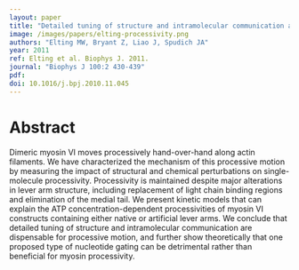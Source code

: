 ```yaml
---
layout: paper
title: "Detailed tuning of structure and intramolecular communication are dispensable for processive motion of myosin VI"
image: /images/papers/elting-processivity.png
authors: "Elting MW, Bryant Z, Liao J, Spudich JA"
year: 2011
ref: Elting et al. Biophys J. 2011.
journal: "Biophys J 100:2 430-439"
pdf:
doi: 10.1016/j.bpj.2010.11.045
---
```


# Abstract

Dimeric myosin VI moves processively hand-over-hand along actin filaments. We have characterized the mechanism of this processive motion by measuring the impact of structural and chemical perturbations on single-molecule processivity. Processivity is maintained despite major alterations in lever arm structure, including replacement of light chain binding regions and elimination of the medial tail. We present kinetic models that can explain the ATP concentration-dependent processivities of myosin VI constructs containing either native or artificial lever arms. We conclude that detailed tuning of structure and intramolecular communication are dispensable for processive motion, and further show theoretically that one proposed type of nucleotide gating can be detrimental rather than beneficial for myosin processivity.
